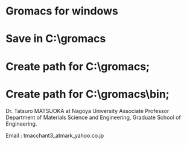 # Gromacs for windows
# Save in C:\gromacs
# Create path for C:\gromacs;
# Create path for C:\gromacs\bin;

Dr. Tatsuro MATSUOKA at Nagoya University
Associate Professor
Department of Materials Science and Engineering, Graduate School of Engineering.

Email : tmacchant3_atmark_yahoo.co.jp
